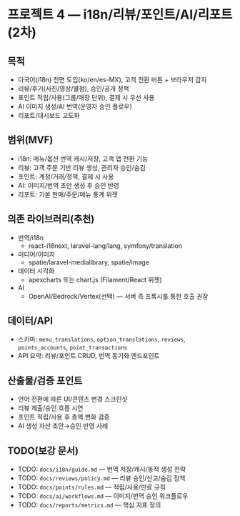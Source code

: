 # 프로젝트 4 — i18n/리뷰/포인트/AI/리포트 (2차)

## 목적
- 다국어(i18n) 전면 도입(ko/en/es-MX), 고객 전환 버튼 + 브라우저 감지
- 리뷰/후기(사진/영상/별점), 승인/공개 정책
- 포인트 적립/사용(그룹/매장 단위), 결제 시 우선 사용
- AI 이미지 생성/AI 번역(운영자 승인 플로우)
- 리포트/대시보드 고도화

## 범위(MVF)
- i18n: 메뉴/옵션 번역 캐시/저장, 고객 앱 전환 기능
- 리뷰: 고객 주문 기반 리뷰 생성, 관리자 승인/숨김
- 포인트: 계정/거래/정책, 결제 시 사용
- AI: 이미지/번역 초안 생성 후 승인 반영
- 리포트: 기본 판매/주문/메뉴 통계 위젯

## 의존 라이브러리(추천)
- 번역/i18n
  - react-i18next, laravel-lang/lang, symfony/translation
- 미디어/이미지
  - spatie/laravel-medialibrary, spatie/image
- 데이터 시각화
  - apexcharts 또는 chart.js (Filament/React 위젯)
- AI
  - OpenAI/Bedrock/Vertex(선택) — 서버 측 프록시를 통한 호출 권장

## 데이터/API
- 스키마: `menu_translations`, `option_translations`, `reviews`, `points_accounts`, `point_transactions`
- API 요약: 리뷰/포인트 CRUD, 번역 동기화 엔드포인트

## 산출물/검증 포인트
- 언어 전환에 따른 UI/콘텐츠 변경 스크린샷
- 리뷰 제출/승인 흐름 시연
- 포인트 적립/사용 후 총액 변화 검증
- AI 생성 자산 초안→승인 반영 사례

## TODO(보강 문서)
- TODO: `docs/i18n/guide.md` — 번역 저장/캐시/동적 생성 전략
- TODO: `docs/reviews/policy.md` — 리뷰 승인/신고/숨김 정책
- TODO: `docs/points/rules.md` — 적립/사용/만료 규칙
- TODO: `docs/ai/workflows.md` — 이미지/번역 승인 워크플로우
- TODO: `docs/reports/metrics.md` — 핵심 지표 정의
